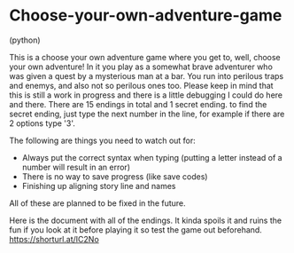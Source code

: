 # Choose-your-own-adventure-game
(python)

This is a choose your own adventure game where you get to, well, choose your own adventure! 
In it you play as a somewhat brave adventurer who was given a quest by a mysterious man at a bar. You run into perilous traps and enemys, and also not so perilous ones too.
Please keep in mind that this is still a work in progress and there is a little debugging I could do here and there.
There are 15 endings in total and 1 secret ending. to find the secret ending, just type the next number in the line, for example if there are 2 options type '3'.

The following are things you need to watch out for:
  - Always put the correct syntax when typing (putting a letter instead of a number will result in an error)
  - There is no way to save progress (like save codes)
  - Finishing up aligning story line and names

All of these are planned to be fixed in the future.

Here is the document with all of the endings. It kinda spoils it and ruins the fun if you look at it before playing it so test the game out beforehand.  
https://shorturl.at/IC2No

